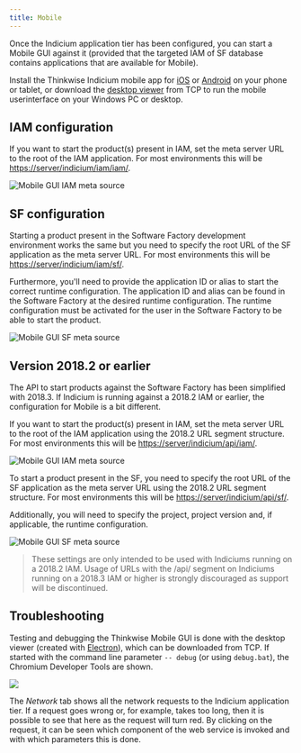 ```yaml
---
title: Mobile
---
```


Once the Indicium application tier has been configured, you can start a Mobile GUI against it 
(provided that the targeted IAM of SF database contains applications that are available for Mobile).

Install the Thinkwise Indicium mobile app for [iOS](https://itunes.apple.com/nl/app/indicium/id1295683257) 
or [Android](https://play.google.com/store/apps/details?id=com.thinkwisesoftware.gui.indicium) on your phone or tablet, 
or download the [desktop viewer](http://office.thinkwisesoftware.com/TCP/DeepLinkHandler.ashx?deepLink=eyJFbnRpdHlJRCI6ImtsYW50X3Byb2R1Y3QiLCJFbnRpdHlWaWV3SUQiOiJrbGFudF9wcm9kdWN0X3RoaW5rd2lzZSIsIkNoaWxkUmVmIjpudWxsLCJHdWlBcHBsQWxpYXMiOiJ0Y3AiLCJSb3dWYWx1ZXMiOnsia2xhbnRfaWQiOjIsInByb2R1Y3RfaWQiOjkyM319) 
from TCP to run the mobile userinterface on your Windows PC or desktop.

## IAM configuration

If you want to start the product(s) present in IAM, set the meta server URL to the root of the IAM application. 
For most environments this will be <https://server/indicium/iam/iam/>.

![Mobile GUI IAM meta source](assets/indicium/mobile_indicium_iam_2018_3.png)

## SF configuration

Starting a product present in the Software Factory development environment works the same but you need to specify the root URL of the SF application as the meta server URL. 
For most environments this will be <https://server/indicium/iam/sf/>.

Furthermore, you'll need to provide the application ID or alias to start the correct runtime configuration. 
The application ID and alias can be found in the Software Factory at the desired runtime configuration. 
The runtime configuration must be activated for the user in the Software Factory to be able to start the product.

![Mobile GUI SF meta source](assets/indicium/mobile_indicium_sf_2018_3.png)

## Version 2018.2 or earlier

The API to start products against the Software Factory has been simplified with 2018.3. 
If Indicium is running against a 2018.2 IAM or earlier, the configuration for Mobile is a bit different. 

If you want to start the product(s) present in IAM, set the meta server URL to the root of the IAM application using the 2018.2 URL segment structure. 
For most environments this will be <https://server/indicium/api/iam/>.

![Mobile GUI IAM meta source](assets/indicium/image%20%2811%29.png)

To start a product present in the SF, you need to specify the root URL of the SF application as the meta server URL using the 2018.2 URL segment structure. 
For most environments this will be <https://server/indicium/api/sf/>.

Additionally, you will need to specify the project, project version and, if applicable, the runtime configuration.

![Mobile GUI SF meta source](assets/indicium/image.png)

> These settings are only intended to be used with Indiciums running on a 2018.2 IAM. Usage of URLs with the /api/ segment on Indiciums running on a 2018.3 IAM or higher is strongly discouraged as support will be discontinued.


## Troubleshooting

Testing and debugging the Thinkwise Mobile GUI is done with the desktop viewer (created with [Electron](https://electronjs.org/)), which can be downloaded from TCP.
If started with the command line parameter `-- debug` (or using `debug.bat`), the Chromium Developer Tools are shown.

![](assets/deployment/5af1fbce2ecea6f632f7be7ee58b2e6e6dc44968.png)

The *Network* tab shows all the network requests to the Indicium application tier. If a request goes wrong or, for example,
takes too long, then it is possible to see that here as the request will turn red. By clicking on the request, it can
be seen which component of the web service is invoked and with which parameters this is done. 
